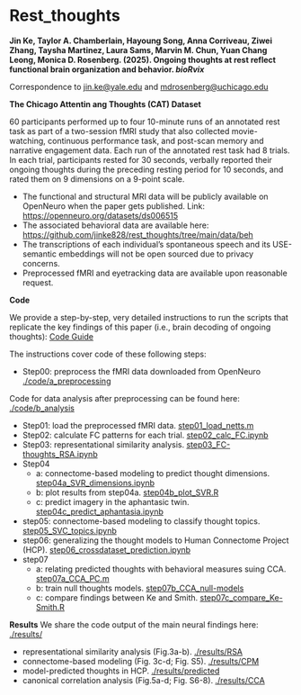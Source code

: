 # Rest_thoughts

**Jin Ke, Taylor A. Chamberlain, Hayoung Song, Anna Corriveau, Ziwei Zhang, Taysha Martinez, Laura Sams, Marvin M. Chun, Yuan Chang Leong, Monica D. Rosenberg. (2025). Ongoing thoughts at rest reflect functional brain organization and behavior. _bioRvix_**  

Correspondence to jin.ke@yale.edu and mdrosenberg@uchicago.edu
         
**The Chicago Attentin ang Thoughts (CAT) Dataset**

60 participants performed up to four 10-minute runs of an annotated rest task as part of a two-session fMRI study that also collected movie-watching, continuous performance task, and post-scan memory and narrative engagement data. Each run of the annotated rest task had 8 trials. In each trial, participants rested for 30 seconds, verbally reported their ongoing thoughts during the preceding resting period for 10 seconds, and rated them on 9 dimensions on a 9-point scale. 

* The functional and structural MRI data will be publicly available on OpenNeuro when the paper gets published. Link: https://openneuro.org/datasets/ds006515
* The associated behavioral data are available here: https://github.com/jinke828/rest_thoughts/tree/main/data/beh
* The transcriptions of each individual’s spontaneous speech and its USE-semantic embeddings will not be open sourced due to privacy concerns.
* Preprocessed fMRI and eyetracking data are available upon reasonable request.

**Code**

We provide a step-by-step, very detailed instructions to run the scripts that replicate the key findings of this paper (i.e., brain decoding of ongoing thoughts): 
[Code Guide](https://github.com/jinke828/rest_thoughts/blob/main/Code%20guide_JK.pdf)

The instructions cover code of these following steps:
* Step00: preprocess the fMRI data downloaded from OpenNeuro [./code/a_preprocessing](https://github.com/jinke828/rest_thoughts/tree/main/code/a_preprocessing)

Code for data analysis after preprocessing can be found here: [./code/b_analysis](https://github.com/jinke828/rest_thoughts/tree/main/code/b_analysis)
* Step01: load the preprocessed fMRI data. [step01_load_netts.m](https://github.com/jinke828/rest_thoughts/blob/main/code/b_analysis/step01_load_netts.m)
* Step02: calculate FC patterns for each trial. [step02_calc_FC.ipynb](https://github.com/jinke828/rest_thoughts/blob/main/code/b_analysis/step02_calc_FC.ipynb)
* Step03: representational similarity analysis. [step03_FC-thoughts_RSA.ipynb](https://github.com/jinke828/rest_thoughts/blob/main/code/b_analysis/step03_FC-thoughts_RSA.ipynb)
* Step04
  - a: connectome-based modeling to predict thought dimensions. [step04a_SVR_dimensions.ipynb](https://github.com/jinke828/rest_thoughts/blob/main/code/b_analysis/step04a_SVR_dimensions.ipynb)
  - b: plot results from step04a. [step04b_plot_SVR.R](https://github.com/jinke828/rest_thoughts/blob/main/code/b_analysis/step04b_plot_SVR.R)
  - c: predict imagery in the aphantasic twin. [step04c_predict_aphantasia.ipynb](https://github.com/jinke828/rest_thoughts/blob/main/code/b_analysis/step04c_predict_aphantasia.ipynb)
* step05: connectome-based modeling to classify thought topics. [step05_SVC_topics.ipynb](https://github.com/jinke828/rest_thoughts/blob/main/code/b_analysis/step05_SVC_topics.ipynb)
* step06: generalizing the thought models to Human Connectome Project (HCP). [step06_crossdataset_prediction.ipynb](https://github.com/jinke828/rest_thoughts/blob/main/code/b_analysis/step06_crossdataset_prediction.ipynb)
* step07
  - a: relating predicted thoughts with behavioral measures suing CCA. [step07a_CCA_PC.m](https://github.com/jinke828/rest_thoughts/blob/main/code/b_analysis/step07a_CCA_PC.m)
  - b: train null thoughts models. [step07b_CCA_null-models](https://github.com/jinke828/rest_thoughts/tree/main/code/b_analysis/step07b_CCA_null-models)
  - c: compare findings between Ke and Smith. [step07c_compare_Ke-Smith.R](https://github.com/jinke828/rest_thoughts/blob/main/code/b_analysis/step07c_compare_Ke-Smith.R)

**Results**
We share the code output of the main neural findings here: [./results/](https://github.com/jinke828/rest_thoughts/tree/main/results)
* representational similarity analysis (Fig.3a-b). [./results/RSA](https://github.com/jinke828/rest_thoughts/tree/main/results/RSA)
* connectome-based modeling (Fig. 3c-d; Fig. S5). [./results/CPM](https://github.com/jinke828/rest_thoughts/tree/main/results/CPMs)
* model-predicted thoughts in HCP. [./results/predicted](https://github.com/jinke828/rest_thoughts/tree/main/results/predicted)
* canonical correlation analysis (Fig.5a-d; Fig. S6-8). [./results/CCA](https://github.com/jinke828/rest_thoughts/blob/main/results/CCA.zip)
